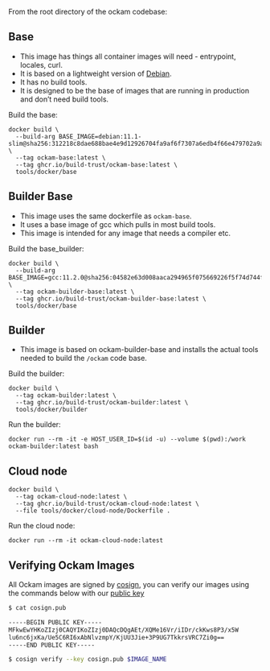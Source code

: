 
From the root directory of the ockam codebase:

## Base

- This image has things all container images will need - entrypoint, locales, curl.
- It is based on a lightweight version of [Debian](https://hub.docker.com/_/debian).
- It has no build tools.
- It is designed to be the base of images that are running in production and don’t need build tools.

Build the base:

```
docker build \
  --build-arg BASE_IMAGE=debian:11.1-slim@sha256:312218c8dae688bae4e9d12926704fa9af6f7307a6edb4f66e479702a9af5a0c \
  --tag ockam-base:latest \
  --tag ghcr.io/build-trust/ockam-base:latest \
  tools/docker/base
```

## Builder Base

- This image uses the same dockerfile as `ockam-base`.
- It uses a base image of gcc which pulls in most build tools.
- This image is intended for any image that needs a compiler etc.

Build the base_builder:

```
docker build \
  --build-arg BASE_IMAGE=gcc:11.2.0@sha256:04582e63d008aaca294965f075669226f5f74d744f38904f1ad0f00a9590a6e0 \
  --tag ockam-builder-base:latest \
  --tag ghcr.io/build-trust/ockam-builder-base:latest \
  tools/docker/base
```

## Builder

- This image is based on ockam-builder-base and installs the actual tools needed to build the `/ockam` code base.

Build the builder:

```
docker build \
  --tag ockam-builder:latest \
  --tag ghcr.io/build-trust/ockam-builder:latest \
  tools/docker/builder
```

Run the builder:

```
docker run --rm -it -e HOST_USER_ID=$(id -u) --volume $(pwd):/work ockam-builder:latest bash
```

## Cloud node

```
docker build \
  --tag ockam-cloud-node:latest \
  --tag ghcr.io/build-trust/ockam-cloud-node:latest \
  --file tools/docker/cloud-node/Dockerfile .
```

Run the cloud node:

```
docker run --rm -it ockam-cloud-node:latest
```

## Verifying Ockam Images
All Ockam images are signed by [cosign](https://github.com/sigstore/cosign), you can verify our images using the commands below with our [public key](https://github.com/build-trust/ockam/blob/main/tools/docker/cosign.pub)

```bash
$ cat cosign.pub

-----BEGIN PUBLIC KEY-----
MFkwEwYHKoZIzj0CAQYIKoZIzj0DAQcDQgAEt/XQMe16Vr/iIDr/ckKws8P3/x5W
lu6nc6jxKa/Ue5C6RI6xAbNlvzmpY/KjUU3Jie+3P9UG7TkkrsVRC7Zi0g==
-----END PUBLIC KEY-----

$ cosign verify --key cosign.pub $IMAGE_NAME
```

